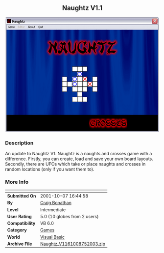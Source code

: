 ﻿<div align="center">

## Naughtz V1\.1

<img src="PIC200375944472487.gif">
</div>

### Description

An update to Naughtz V1. Naughtz is a naughts and crosses game with a difference. Firstly, you can create, load and save your own board layouts. Secondly, there are UFOs which take or place naughts and crosses in random locations (only if you want them to).
 
### More Info
 


<span>             |<span>
---                |---
**Submitted On**   |2001-10-07 16:44:58
**By**             |[Craig Bonathan](https://github.com/Planet-Source-Code/PSCIndex/blob/master/ByAuthor/craig-bonathan.md)
**Level**          |Intermediate
**User Rating**    |5.0 (10 globes from 2 users)
**Compatibility**  |VB 6\.0
**Category**       |[Games](https://github.com/Planet-Source-Code/PSCIndex/blob/master/ByCategory/games__1-38.md)
**World**          |[Visual Basic](https://github.com/Planet-Source-Code/PSCIndex/blob/master/ByWorld/visual-basic.md)
**Archive File**   |[Naughtz\_V1161008752003\.zip](https://github.com/Planet-Source-Code/craig-bonathan-naughtz-v1-1__1-46658/archive/master.zip)









